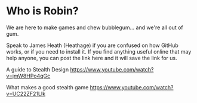# Who is Robin?
We are here to make games and chew bubblegum... and we're all out of gum.

Speak to James Heath (Heathage) if you are confused on how GitHub works, or if you need to install it. 
If you find anything useful online that may help anyone, you can post the link here and it will save the link for us. 

A guide to Stealth Design
https://www.youtube.com/watch?v=jmW8HPo4qGc

What makes a good stealth game
https://www.youtube.com/watch?v=UC22ZF21Llk
